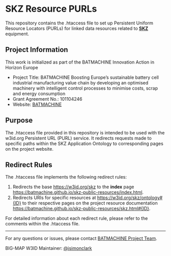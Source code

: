 # SKZ Resource PURLs

This repository contains the .htaccess file to set up Persistent Uniform Resource Locators (PURLs) for linked data resources related to **[SKZ](https://www.skz.de/en/)** equipment.

## Project Information
This work is initialized as part of the BATMACHINE Innovation Action in Horizon Europe

- Project Title: BATMACHINE Boosting Europe’s sustainable battery cell industrial manufacturing value chain by developing an optimised machinery with intelligent control processes to minimise costs, scrap and energy consumption
- Grant Agreement No.: 101104246
- Website: [BATMACHINE](http://batmachineproject.eu/)

## Purpose

The .htaccess file provided in this repository is intended to be used with the w3id.org Persistent URL (PURL) service. It redirects requests made to specific paths within the SKZ Application Ontology to corresponding pages on the project website.

## Redirect Rules

The .htaccess file implements the following redirect rules:

1. Redirects the base <https://w3id.org/skz> to the **index** page <https://batmachine.github.io/skz-public-resources/index.html>.
2. Redirects URIs for specific resources at <https://w3id.org/skz/ontology#{ID}> to their respective pages on the project resource documentation <https://batmachine.github.io/skz-public-resources/skz.html#{ID}>.

For detailed information about each redirect rule, please refer to the comments within the .htaccess file.

---

For any questions or issues, please contact [BATMACHINE Project Team](mailto:simon.clark@sintef.no).

BIG-MAP W3ID Maintainer: [@jsimonclark](https://github.com/jsimonclark)
